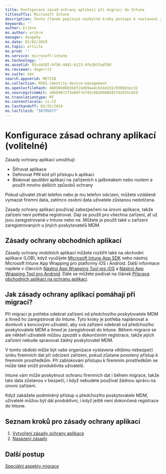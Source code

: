 ```yaml
---
title: Konfigurace zásad ochrany aplikací při migraci do Intune
titlesuffix: Microsoft Intune
description: Tento článek popisuje nezbytné kroky postupu k nastavení zásad ochrany aplikací během migrace do Microsoft Intune.
keywords: ''
author: Erikre
ms.author: erikre
manager: dougeby
ms.date: 01/02/2019
ms.topic: article
ms.prod: ''
ms.service: microsoft-intune
ms.technology: ''
ms.assetid: 93cda587-bf56-4d41-b123-9fe203fad788
ms.reviewer: dagerrit
ms.suite: ems
search.appverid: MET150
ms.collection: M365-identity-device-management
ms.openlocfilehash: d8850e008368f24d69aa4cb34d191c9389e1ec32
ms.sourcegitcommit: a9bb967273e8df7e743c9826948582fda555c02d
ms.translationtype: MT
ms.contentlocale: cs-CZ
ms.lasthandoff: 02/25/2019
ms.locfileid: "56795677"
---
```

# <a name="configure-app-protection-policies-optional"></a>Konfigurace zásad ochrany aplikací (volitelné)


Zásady ochrany aplikací umožňují:
* Šifrovat aplikace
* Definovat PIN kód při přístupu k aplikaci
* Blokovat spuštění aplikací na zařízeních s jailbreakem nebo rootem a použít mnoho dalších způsobů ochrany

Pokud uživatel ztratí telefon nebo je mu telefon odcizen, můžete vzdáleně vymazat firemní data, zatímco osobní data uživatele zůstanou nedotčena.

Zásady ochrany aplikací používají zabezpečení na úrovni aplikace, takže zařízení není potřeba registrovat. Dají se použít pro všechna zařízení, ať už jsou zaregistrovaná v Intune nebo ne. Můžete je použít také u zařízení zaregistrovaných u jiných poskytovatelů MDM.

## <a name="app-protection-policies-with-lob-apps"></a>Zásady ochrany obchodních aplikací

Zásady ochrany mobilních aplikací můžete rozšířit také na obchodní aplikace (LOB), když využijete [Microsoft Intune App SDK](app-sdk-get-started.md) nebo nástroj Microsoft Intune App Wrapping pro platformy iOS i Android. Další informace najdete v článcích [Nástroj App Wrapping Tool pro iOS](app-wrapper-prepare-ios.md) a [Nástroj App Wrapping Tool pro Android](app-wrapper-prepare-android.md). Dále se můžete podívat na článek [Příprava obchodních aplikací na ochranu aplikací](apps-prepare-mobile-application-management.md).

## <a name="how-do-app-protection-policies-help-during-migration"></a>Jak zásady ochrany aplikací pomáhají při migraci?

Při migraci je potřeba odebrat zařízení od předchozího poskytovatele MDM a ihned ho zaregistrovat do Intune. Tyto kroky je potřeba naplánovat a domluvit s koncovými uživateli, aby svá zařízení odebrali od předchozího poskytovatele MDM a ihned je zaregistrovali do Intune. Během migrace se ale někteří uživatelé můžou zpozdit s dokončením registrace, takže jejich zařízení nebude spravovat žádný poskytovatel MDM.

V tomto období může být vaše organizace vystavena většímu nebezpečí úniku firemních dat při odcizení zařízení, pokud zůstane povolený přístup k firemním prostředkům. Při zablokování přístupu k firemním prostředkům se může také snížit produktivita uživatelů.

Intune vám může poskytnout ochranu firemních dat i během migrace, takže tato data zůstanou v bezpečí, i když nebudete používat žádnou správu na úrovni zařízení.

Když zakážete podmíněný přístup u předchozího poskytovatele MDM, uživatelé můžou být dál produktivní, i když ještě není dokončená registrace do Intune.

## <a name="task-list-for-app-protection-policies"></a>Seznam kroků pro zásady ochrany aplikací

1. [Vytvoření zásady ochrany aplikace](app-protection-policies.md#create-an-app-protection-policy)
2. [Nasazení zásady](app-protection-policies.md#deploy-a-policy-to-users)


## <a name="next-steps"></a>Další postup

[Speciální aspekty migrace](migration-guide-considerations.md)
